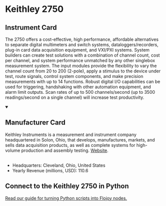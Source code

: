
# Keithley 2750

## Instrument Card

The 2750 offers a cost-effective, high performance, affordable alternatives to separate digital multimeters and switch systems, dataloggers/recorders, plug-in card data acquisition equipment, and VXI/PXI systems. System builders can create test solutions with a combination of channel count, cost per channel, and system performance unmatched by any other singlebox measurement system. The input modules provide the flexibility to vary the channel count from 20 to 200 (2-pole), apply a stimulus to the device under test, route signals, control system components, and make precision measurements with up to 14 functions. Robust digital I/O capabilities can be used for triggering, handshaking with other automation equipment, and alarm limit outputs. Scan rates of up to 500 channels/second (up to 3500 readings/second on a single channel) will increase test productivity.

<details open>
<summary><h2>Manufacturer Card</h2></summary>
Keithley Instruments is a measurement and instrument company headquartered in Solon, Ohio, that develops, manufactures, markets, and sells data acquisition products, as well as complete systems for high-volume production and assembly testing. <a href="https://www.tek.com/en">Website</a>.
<br></br>
<ul>
  <li>Headquarters: Cleveland, Ohio, United States</li>
  <li>Yearly Revenue (millions, USD): 110.6</li>
</ul>
</details>

## Connect to the Keithley 2750 in Python

[Read our guide for turning Python scripts into Flojoy nodes.](https://docs.flojoy.ai/custom-nodes/creating-custom-node/)


